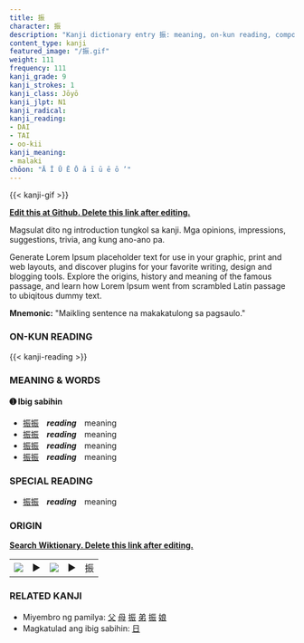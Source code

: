 ```yaml
---
title: 振
character: 振
description: "Kanji dictionary entry 振: meaning, on-kun reading, compounds, origin, related kanji"
content_type: kanji
featured_image: "/振.gif"
weight: 111
frequency: 111
kanji_grade: 9
kanji_strokes: 1
kanji_class: Jōyō
kanji_jlpt: N1
kanji_radical: 
kanji_reading: 
- DAI
- TAI
- oo-kii
kanji_meaning:
- malaki
chōon: "Ā Ī Ū Ē Ō ā ī ū ē ō ’"
---
```

[//]: # (Don't edit the line below. Kanji animated GIF code is automatically generated.)
{{< kanji-gif >}}

[//]: # (Edit below this line.)

**[Edit this at Github. Delete this link after editing.](https://github.com/tim0g/tim/tree/main/content/kanji/振/index.md)**

Magsulat dito ng introduction tungkol sa kanji. Mga opinions, impressions, suggestions, trivia, ang kung ano-ano pa.

Generate Lorem Ipsum placeholder text for use in your graphic, print and web layouts, and discover plugins for your favorite writing, design and blogging tools. Explore the origins, history and meaning of the famous passage, and learn how Lorem Ipsum went from scrambled Latin passage to ubiqitous dummy text.
 
**Mnemonic:** "Maikling sentence na makakatulong sa pagsaulo."

### ON-KUN READING

[//]: # (Don't edit the line below. ON-KUN READING code is automatically generated.)
{{< kanji-reading >}}

### MEANING & WORDS

#### ➊ **Ibig sabihin**
  - [振](../振)[振](../振)　***reading***　meaning
  - [振](../振)[振](../振)　***reading***　meaning
  - [振](../振)[振](../振)　***reading***　meaning
  - [振](../振)[振](../振)　***reading***　meaning

### SPECIAL READING
  - [振](../振)[振](../振)　***reading***　meaning

### ORIGIN

**[Search Wiktionary. Delete this link after editing.](https://wiktionary.org/wiki/振)**
<table class="kanji-table"><tr><td>
<img src="60px-振-bronze.svg.png">
</td><td>▶</td><td>
<img src="60px-振-oracle.svg.png">
</td><td>▶</td>
<td class="kanji-origin">振</td>
</tr></table>

### RELATED KANJI
- Miyembro ng pamilya: [父](../父) [母](../母) [振](../振) [弟](../弟) [振](../振) [娘](../娘)
- Magkatulad ang ibig sabihin: [日](../日)
